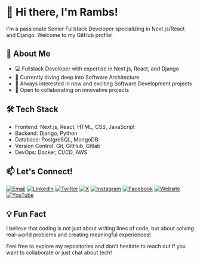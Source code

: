 # 👋 Hi there, I'm Rambs!

I'm a passionate Senior Fullstack Developer specializing in Next.js/React and Django. Welcome to my GitHub profile!

## 🚀 About Me

- 💻 Fullstack Developer with expertise in Next.js, React, and Django
- 🌱 Currently diving deep into Software Architecture
- 👀 Always interested in new and exciting Software Development projects
- 🤝 Open to collaborating on innovative projects

## 🛠️ Tech Stack

- Frontend: Next.js, React, HTML, CSS, JavaScript
- Backend: Django, Python
- Database: PostgreSQL, MongoDB
- Version Control: Git, GitHub, Gitlab
- DevOps: Docker, CI/CD, AWS

<!-- ## 🌟 Featured Projects

(You can add links to your top projects here)

1. Project 1: Brief description
2. Project 2: Brief description
3. Project 3: Brief description -->


## 📫 Let's Connect!

[![Email](https://img.shields.io/badge/Email-rambombeos%40gmail.com-red?style=for-the-badge&logo=gmail)](mailto:rambombeos@gmail.com)
[![LinkedIn](https://img.shields.io/badge/LinkedIn-rambombeo-blue?style=for-the-badge&logo=linkedin)](https://www.linkedin.com/in/rambombeo/)
[![Twitter](https://img.shields.io/badge/Twitter-rambombeo-blue?style=for-the-badge&logo=twitter)](https://twitter.com/rambombeo)
[![X](https://img.shields.io/badge/X-rambsdev-black?style=for-the-badge&logo=x)](https://x.com/rambsdev)
[![Instagram](https://img.shields.io/badge/Instagram-devrambs-purple?style=for-the-badge&logo=instagram)](https://www.instagram.com/devrambs/)
[![Facebook](https://img.shields.io/badge/Facebook-rambsdev-blue?style=for-the-badge&logo=facebook)](https://www.facebook.com/rambsdev)
[![Website](https://img.shields.io/badge/Website-rambsdev.netlify.app-green?style=for-the-badge&logo=netlify)](https://rambsdev.netlify.app/)
[![YouTube](https://img.shields.io/badge/YouTube-rambsdev-red?style=for-the-badge&logo=youtube)](https://www.youtube.com/@rambsdev)

## 💡 Fun Fact

I believe that coding is not just about writing lines of code, but about solving real-world problems and creating meaningful experiences!

Feel free to explore my repositories and don't hesitate to reach out if you want to collaborate or just chat about tech!
